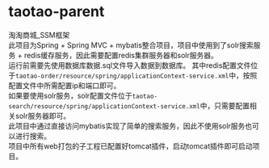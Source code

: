 # taotao-parent
淘淘商城_SSM框架<br>
此项目为Spring + Spring MVC + mybatis整合项目，项目中使用到了solr搜索服务 + redis缓存服务，因此需要配置redis集群服务器和solr服务器。<br>
运行前需要先使用数据库数据.sql文件导入数据到数据库。
其中redis配置文件位于`taotao-order/resource/spring/applicationContext-service.xml`中，按照配置文件中所需配置ip和端口即可。<br>
如果要使用solr服务，solr配置文件位于`taotao-search/resource/spring/applicationContext-service.xml`中，只需要配置相关solr服务器即可。<br>
此项目中通过直接访问mybatis实现了简单的搜索服务，因此不使用solr服务也可以进行搜索。<br>
项目中所有web打包的子工程已配置好tomcat插件，启动tomcat插件即可启动项目。
